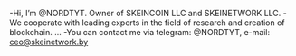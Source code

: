 -Hi, I’m @NORDTYT. Owner of SKEINCOIN LLC and SKEINETWORK LLC.
-We cooperate with leading experts in the field of research and creation of blockchain. ...
-You can contact me via telegram:  @NORDTYT, e-mail: ceo@skeinetwork.by

<!---
NORDTYT/NORDTYT is a ✨ special ✨ repository because its `README.md` (this file) appears on your GitHub profile.
You can click the Preview link to take a look at your changes.
--->
